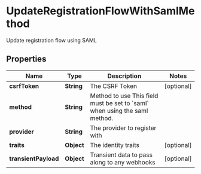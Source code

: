 

# UpdateRegistrationFlowWithSamlMethod

Update registration flow using SAML

## Properties

| Name | Type | Description | Notes |
|------------ | ------------- | ------------- | -------------|
|**csrfToken** | **String** | The CSRF Token |  [optional] |
|**method** | **String** | Method to use  This field must be set to &#x60;saml&#x60; when using the saml method. |  |
|**provider** | **String** | The provider to register with |  |
|**traits** | **Object** | The identity traits |  [optional] |
|**transientPayload** | **Object** | Transient data to pass along to any webhooks |  [optional] |



